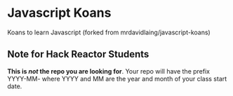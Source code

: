 # Javascript Koans

Koans to learn Javascript (forked from mrdavidlaing/javascript-koans)

## Note for Hack Reactor Students

__This is *not* the repo you are looking for__. Your repo will have the prefix YYYY-MM- where YYYY and MM are the year and month of your class start date.



